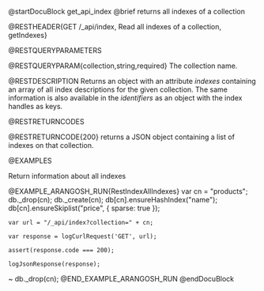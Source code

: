 
@startDocuBlock get_api_index
@brief returns all indexes of a collection

@RESTHEADER{GET /_api/index, Read all indexes of a collection, getIndexes}

@RESTQUERYPARAMETERS

@RESTQUERYPARAM{collection,string,required}
The collection name.

@RESTDESCRIPTION
Returns an object with an attribute *indexes* containing an array of all
index descriptions for the given collection. The same information is also
available in the *identifiers* as an object with the index handles as
keys.

@RESTRETURNCODES

@RESTRETURNCODE{200}
returns a JSON object containing a list of indexes on that collection.

@EXAMPLES

Return information about all indexes

@EXAMPLE_ARANGOSH_RUN{RestIndexAllIndexes}
    var cn = "products";
    db._drop(cn);
    db._create(cn);
    db[cn].ensureHashIndex("name");
    db[cn].ensureSkiplist("price", { sparse: true });

    var url = "/_api/index?collection=" + cn;

    var response = logCurlRequest('GET', url);

    assert(response.code === 200);

    logJsonResponse(response);
  ~ db._drop(cn);
@END_EXAMPLE_ARANGOSH_RUN
@endDocuBlock

